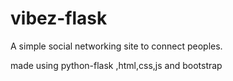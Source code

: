 # vibez-flask
A simple social networking site to connect peoples.


made using python-flask ,html,css,js and bootstrap

